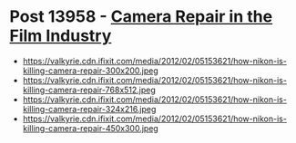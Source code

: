 # Post 13958 - [Camera Repair in the Film Industry](https://www.ifixit.com/News/13958/repair-in-the-film-industry)

- https://valkyrie.cdn.ifixit.com/media/2012/02/05153621/how-nikon-is-killing-camera-repair-300x200.jpeg
- https://valkyrie.cdn.ifixit.com/media/2012/02/05153621/how-nikon-is-killing-camera-repair-768x512.jpeg
- https://valkyrie.cdn.ifixit.com/media/2012/02/05153621/how-nikon-is-killing-camera-repair-324x216.jpeg
- https://valkyrie.cdn.ifixit.com/media/2012/02/05153621/how-nikon-is-killing-camera-repair-450x300.jpeg
